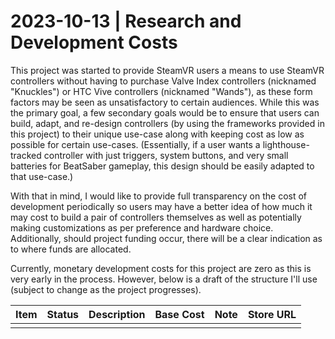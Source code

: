# 2023-10-13 | Research and Development Costs

This project was started to provide SteamVR users a means to use SteamVR controllers without having to purchase Valve Index controllers (nicknamed "Knuckles") or HTC Vive controllers (nicknamed "Wands"), as these form factors may be seen as unsatisfactory to certain audiences. While this was the primary goal, a few secondary goals would be to ensure that users can build, adapt, and re-design controllers (by using the frameworks provided in this project) to their unique use-case along with keeping cost as low as possible for certain use-cases. (Essentially, if a user wants a lighthouse-tracked controller with just triggers, system buttons, and very small batteries for BeatSaber gameplay, this design should be easily adapted to that use-case.)

With that in mind, I would like to provide full transparency on the cost of development periodically so users may have a better idea of how much it may cost to build a pair of controllers themselves as well as potentially making customizations as per preference and hardware choice. Additionally, should project funding occur, there will be a clear indication as to where funds are allocated.

Currently, monetary development costs for this project are zero as this is very early in the process. However, below is a draft of the structure I'll use (subject to change as the project progresses).

| Item | Status | Description | Base Cost | Note | Store URL |
| ---  |  ---   |     ---     |    ---    |  --- |    ---    |
|      |        |             |           |      |           |
